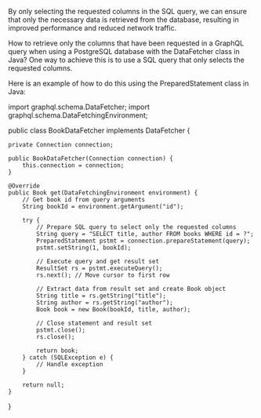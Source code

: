 
By only selecting the requested columns in the SQL query, we can ensure that only the necessary data is retrieved from the database, 
resulting in improved performance and reduced network traffic.


How to retrieve only the columns that have been requested in a GraphQL query when using a PostgreSQL database with the DataFetcher class in Java?
 One way to achieve this is to use a SQL query that only selects the requested columns. 

Here is an example of how to do this using the PreparedStatement class in Java:

import graphql.schema.DataFetcher;
import graphql.schema.DataFetchingEnvironment;

public class BookDataFetcher implements DataFetcher<Book> {

    private Connection connection;

    public BookDataFetcher(Connection connection) {
        this.connection = connection;
    }

    @Override
    public Book get(DataFetchingEnvironment environment) {
        // Get book id from query arguments
        String bookId = environment.getArgument("id");

        try {
            // Prepare SQL query to select only the requested columns
            String query = "SELECT title, author FROM books WHERE id = ?";
            PreparedStatement pstmt = connection.prepareStatement(query);
            pstmt.setString(1, bookId);

            // Execute query and get result set
            ResultSet rs = pstmt.executeQuery();
            rs.next(); // Move cursor to first row

            // Extract data from result set and create Book object
            String title = rs.getString("title");
            String author = rs.getString("author");
            Book book = new Book(bookId, title, author);

            // Close statement and result set
            pstmt.close();
            rs.close();

            return book;
        } catch (SQLException e) {
            // Handle exception
        }

        return null;
    }
}